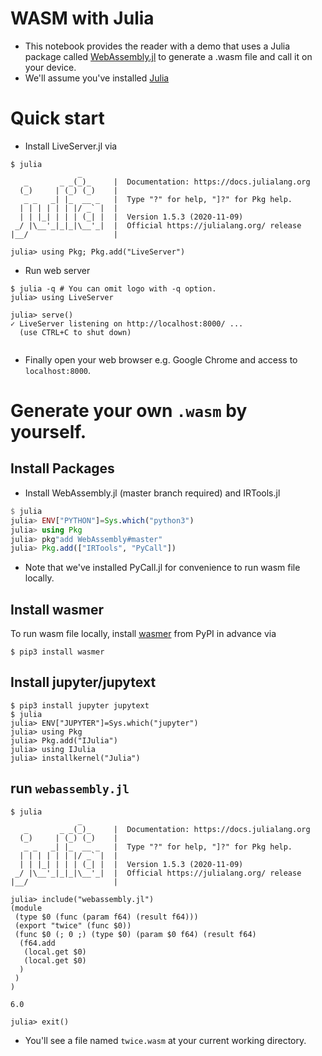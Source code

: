 # WASM with Julia

- This notebook provides the reader with a demo that uses a Julia package called [WebAssembly.jl](https://github.com/MikeInnes/WebAssembly.jl) to generate a .wasm file and call it on your device.
- We'll assume you've installed [Julia](https://julialang.org/)

# Quick start

- Install LiveServer.jl via 

```console
$ julia
               _
   _       _ _(_)_     |  Documentation: https://docs.julialang.org
  (_)     | (_) (_)    |
   _ _   _| |_  __ _   |  Type "?" for help, "]?" for Pkg help.
  | | | | | | |/ _` |  |
  | | |_| | | | (_| |  |  Version 1.5.3 (2020-11-09)
 _/ |\__'_|_|_|\__'_|  |  Official https://julialang.org/ release
|__/                   |

julia> using Pkg; Pkg.add("LiveServer")
```

- Run web server

```console
$ julia -q # You can omit logo with -q option.
julia> using LiveServer

julia> serve()
✓ LiveServer listening on http://localhost:8000/ ...
  (use CTRL+C to shut down)


```

- Finally open your web browser e.g. Google Chrome and access to `localhost:8000`.

# Generate your own `.wasm` by yourself.

## Install Packages

- Install WebAssembly.jl (master branch required) and IRTools.jl


```julia
$ julia
julia> ENV["PYTHON"]=Sys.which("python3")
julia> using Pkg
julia> pkg"add WebAssembly#master"
julia> Pkg.add(["IRTools", "PyCall"])
```

- Note that we've installed PyCall.jl for convenience to run wasm file locally.

## Install wasmer

To run wasm file locally, install [wasmer](https://github.com/wasmerio/python-ext-wasm) from PyPI in advance via 


```console
$ pip3 install wasmer
```

## Install jupyter/jupytext

```console
$ pip3 install jupyter jupytext
$ julia
julia> ENV["JUPYTER"]=Sys.which("jupyter")
julia> using Pkg
julia> Pkg.add("IJulia")
julia> using IJulia
julia> installkernel("Julia")
```

## run `webassembly.jl`

```console
$ julia
               _
   _       _ _(_)_     |  Documentation: https://docs.julialang.org
  (_)     | (_) (_)    |
   _ _   _| |_  __ _   |  Type "?" for help, "]?" for Pkg help.
  | | | | | | |/ _` |  |
  | | |_| | | | (_| |  |  Version 1.5.3 (2020-11-09)
 _/ |\__'_|_|_|\__'_|  |  Official https://julialang.org/ release
|__/                   |

julia> include("webassembly.jl")
(module
 (type $0 (func (param f64) (result f64)))
 (export "twice" (func $0))
 (func $0 (; 0 ;) (type $0) (param $0 f64) (result f64)
  (f64.add
   (local.get $0)
   (local.get $0)
  )
 )
)

6.0

julia> exit()
```

- You'll see a file named `twice.wasm` at your current working directory.